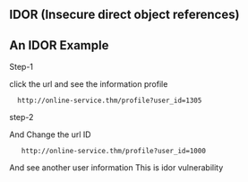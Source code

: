   ## IDOR (Insecure direct object references)
  
  ## An IDOR Example  
  
   Step-1
  
   click the url and see the information profile 
     
      http://online-service.thm/profile?user_id=1305 
       
   step-2 
    
   And Change the url ID 
       
       http://online-service.thm/profile?user_id=1000
        
   And see another user information This is idor vulnerability  
